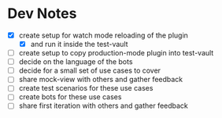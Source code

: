 # Dev Notes

* [x] create setup for watch mode reloading of the plugin
  * [x] and run it inside the test-vault
* [ ] create setup to copy production-mode plugin into test-vault
* [ ] decide on the language of the bots
* [ ] decide for a small set of use cases to cover
* [ ] share mock-view with others and gather feedback
* [ ] create test scenarios for these use cases
* [ ] create bots for these use cases
* [ ] share first iteration with others and gather feedback
